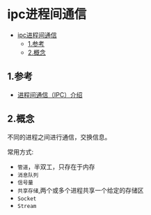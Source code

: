 # ipc进程间通信

<!-- TOC -->

- [ipc进程间通信](#ipc%e8%bf%9b%e7%a8%8b%e9%97%b4%e9%80%9a%e4%bf%a1)
  - [1.参考](#1%e5%8f%82%e8%80%83)
  - [2.概念](#2%e6%a6%82%e5%bf%b5)

<!-- /TOC -->

## 1.参考

- [进程间通信（IPC）介绍](https://www.cnblogs.com/CheeseZH/p/5264465.html)

## 2.概念

不同的进程之间进行通信，交换信息。

常用方式:

- `管道`，半双工，只存在于内存
- `消息队列`
- `信号量`
- `共享存储`,两个或多个进程共享一个给定的存储区
- `Socket`
- `Stream`
